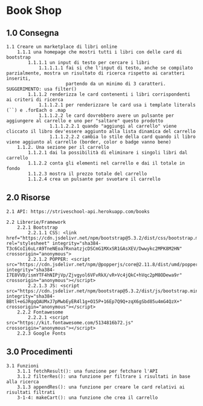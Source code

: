 # Book Shop

## 1.0 Consegna

    1.1 Creare un marketplace di libri online
        1.1.1 una homepage che mostri tutti i libri con delle card di bootstrap
            1.1.1.1 un input di testo per cercare i libri
                1.1.1.1.1 fai si che l'input di testo, anche se compilato parzialmente, mostra un risultato di ricerca rispetto ai caratteri inseriti,
                          partendo da un minimo di 3 caratteri. SUGGERIMENTO: usa filter()
            1.1.1.2 renderizza le card contenenti i libri corrispondenti ai criteri di ricerca
                1.1.1.2.1 per renderizzare le card usa i template literals (``) e .forEach o .map
                1.1.1.2.2 le card dovrebbero avere un pulsante per aggiungere al carrello e uno per "saltare" questo prodotto
                    1.1.1.2.2.1 quando "aggiungi al carrello" viene cliccato il libro dev'essere aggiunto alla lista dinamica del carrello
                    1.1.1.2.2.2 cambia lo stile della card quando il libro viene aggiunto al carrello (border, color o badge vanno bene)
        1.1.2. Una sezione per il carrello
            1.1.2.1 dai la possibilità di eliminare i singoli libri dal carrello
            1.1.2.2 conta gli elementi nel carrello e dai il totale in fondo
            1.1.2.3 mostra il prezzo totale del carrello
            1.1.2.4 crea un pulsante per svuotare il carrello

## 2.0 Risorse

    2.1 API: https://striveschool-api.herokuapp.com/books

    2.2 Librerie/Framework
        2.2.1 Bootstrap
            2.2.1.1 CSS: <link href="https://cdn.jsdelivr.net/npm/bootstrap@5.3.2/dist/css/bootstrap.min.css" rel="stylesheet" integrity="sha384-T3c6CoIi6uLrA9TneNEoa7RxnatzjcDSCmG1MXxSR1GAsXEV/Dwwykc2MPK8M2HN" crossorigin="anonymous">
            2.2.1.2 POPPER: <script src="https://cdn.jsdelivr.net/npm/@popperjs/core@2.11.8/dist/umd/popper.min.js" integrity="sha384-I7E8VVD/ismYTF4hNIPjVp/Zjvgyol6VFvRkX/vR+Vc4jQkC+hVqc2pM8ODewa9r" crossorigin="anonymous"></script>
            2.2.1.3 JS: <script src="https://cdn.jsdelivr.net/npm/bootstrap@5.3.2/dist/js/bootstrap.min.js" integrity="sha384-BBtl+eGJRgqQAUMxJ7pMwbEyER4l1g+O15P+16Ep7Q9Q+zqX6gSbd85u4mG4QzX+" crossorigin="anonymous"></script>
        2.2.2 Fontawesome
            2.2.2.1 <script src="https://kit.fontawesome.com/5134816b72.js" crossorigin="anonymous"></script>
        2.2.3 Google Fonts

## 3.0 Procedimenti

    3.1 Funzioni
        3.1.1 fetchResult(): una funzione per fetchare l'API
        3.1.2 filterRes(): una funzione per filtrare i risultati in base alla ricerca
        3.1.3 appendRes(): una funzione per creare le card relativi ai risultati filtrati
        3-1-4: makeCart(): una funzione che crea il carrello

